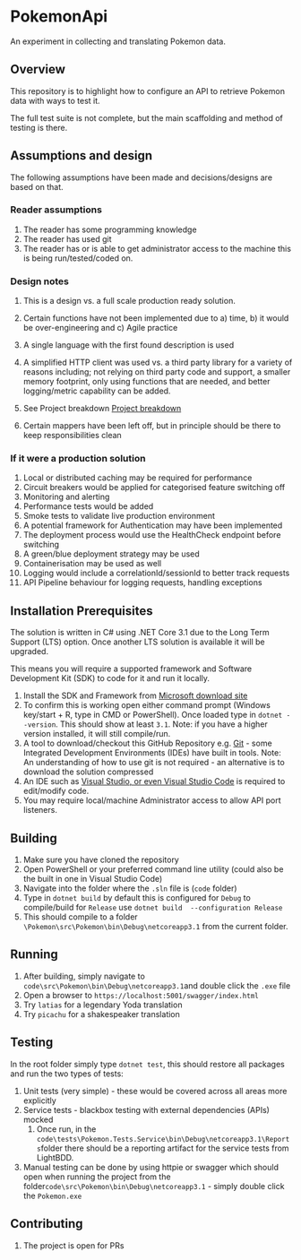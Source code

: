 # PokemonApi
An experiment in collecting and translating Pokemon data.

## Overview
This repository is to highlight how to configure an API to retrieve Pokemon data with ways to test it.

The full test suite is not complete, but the main scaffolding and method of testing is there. 

## Assumptions and design
The following assumptions have been made and decisions/designs are based on that.

### Reader assumptions
1. The reader has some programming knowledge
2. The reader has used git
3. The reader has or is able to get administrator access to the machine this is being run/tested/coded on.

### Design notes
1. This is a design vs. a full scale production ready solution.

2. Certain functions have not been implemented due to a) time, b) it would be over-engineering and c) Agile practice

3. A single language with the first found description is used

4. A simplified HTTP client was used vs. a third party library for a variety of reasons including; not relying on third party code and support, a smaller memory footprint, only using functions that are needed, and better logging/metric capability can be added.

5. See Project breakdown [Project breakdown](docs/ProjectBreakdown.md)

6. Certain mappers have been left off, but in principle should be there to keep responsibilities clean

   

### If it were a production solution
1. Local or distributed caching may be required for performance
2. Circuit breakers would be applied for categorised feature switching off
3. Monitoring and alerting
4. Performance tests would be added
5. Smoke tests to validate live production environment
6. A potential framework for Authentication may have been implemented
7. The deployment process would use the HealthCheck endpoint before switching
8. A green/blue deployment strategy may be used
9. Containerisation may be used as well
10. Logging would include a correlationId/sessionId to better track requests 
11. API Pipeline behaviour for logging requests, handling exceptions

## Installation Prerequisites
The solution is written in C# using .NET Core 3.1 due to the Long Term Support (LTS) option. Once another LTS solution is available it will be upgraded.

This means you will require a supported framework and Software Development Kit (SDK) to code for it and run it locally.

1. Install the SDK and Framework from [Microsoft download site](https://dotnet.microsoft.com/download/dotnet/3.1)
2. To confirm this is working open either command prompt (Windows key/start + R, type in CMD or PowerShell). Once loaded type in `dotnet --version`. This should show at least `3.1`. Note: if you have a higher version installed, it will still compile/run.
3. A tool to download/checkout this GitHub Repository e.g. [Git](https://git-scm.com/downloads) - some Integrated Development Environments (IDEs) have built in tools.
Note: An understanding of how to use git is not required - an alternative is to download the solution compressed
4. An IDE such as [Visual Studio, or even Visual Studio Code](https://visualstudio.microsoft.com/downloads/) is required to edit/modify code. 
5. You may require local/machine Administrator access to allow API port listeners.


## Building
1. Make sure you have cloned the repository
2. Open PowerShell or your preferred command line utility (could also be the built in one in Visual Studio Code)
3. Navigate into the folder where the `.sln` file is (`code` folder)
4. Type in `dotnet build` by default this is configured for `Debug` to compile/build for `Release` use `dotnet build  --configuration Release`
5. This should compile to a folder `\Pokemon\src\Pokemon\bin\Debug\netcoreapp3.1` from the current folder.

## Running

1. After building, simply navigate to `code\src\Pokemon\bin\Debug\netcoreapp3.1`and double click the `.exe` file
2. Open a browser to `https://localhost:5001/swagger/index.html`
3. Try `latias` for a legendary Yoda translation
4. Try `picachu` for a shakespeaker translation

## Testing

In the root folder simply type `dotnet test`, this should restore all packages and run the two types of tests:

1. Unit tests (very simple) - these would be covered across all areas more explicitly
2. Service tests - blackbox testing with external dependencies (APIs) mocked
   1. Once run, in the `code\tests\Pokemon.Tests.Service\bin\Debug\netcoreapp3.1\Reports`folder there should be a reporting artifact for the service tests from LightBDD.
3. Manual testing can be done by using httpie or swagger which should open when running the project from the folder`code\src\Pokemon\bin\Debug\netcoreapp3.1` - simply double click the `Pokemon.exe`

## Contributing

1. The project is open for PRs
